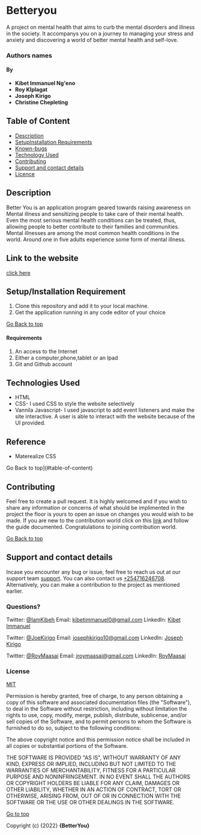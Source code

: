 # Betteryou
A project on mental health that aims to curb the mental disorders and illness in the society. It accompanys you on a journey  to managing your stress and anxiety and discovering  a world of better mental health and self-love.

### Authors names
#### By
+ **Kibet Immanuel Ng'eno**
+ **Roy KIplagat**
+ **Joseph Kirigo**
+ **Christine Chepleting**

## Table of Content
* [Description](#description)
* [SetupInstallation Requirements](#setupinstallation-requirement)
* [Known-bugs](#known-bugs)
* [Technology Used](#technologies-used)
* [Contributing](#contributing)
* [Support and contact details](#support-and-contact-details)
* [Licence](#license)

## Description
<p> Better You is an application program geared towards raising awareness on Mental illness and sensitizing people to take care of their mental health.
Even the most serious mental health conditions can be treated, thus, allowing people to better contribute to their families and communities.
Mental illnesses are among the most common health conditions in the world.
Around one in five adults experience some form of mental illness. </p>

## Link to the website

[click here]( https://iamkibeh.github.io/Betteryou/)
## Setup/Installation Requirement
1. Clone this repository and add it to your local machine.
2. Get the application running in any code editor of your choice


[Go Back to top](#table-of-content)
#### Requirements
1. An access to the Internet
2. Either a computer,phone,tablet or an Ipad
3. Git and Github account

## Technologies Used
- HTML
- CSS- I used CSS to style the website selectively
- Vannila Javascript- I used javascript to add event listeners and make the site interactive. A user is able to interact with the website because of the UI provided.

## Reference
* Materealize CSS

Go Back to top](#table-of-content)
## Contributing
Feel free to create a pull request. It is highly welcomed and if you wish to share any information or concerns of what should be implimented in the project the floor is yours to open an issue on changes you would wish to be made.
If you are new to the contribution world click on this [link](https://github.com/freeCodeCamp/how-to-contribute-to-open-source/blob/main/CONTRIBUTING.md) and follow the guide documented. Congratulations to joining contribution world. 

[Go Back to top](#table-of-content)
## Support and contact details

Incase you encounter any bug or issue, feel free to reach us out at our support team [support]( https://iamkibeh.github.io/Betteryou/).
You can also contact us [+254716246708](tell:+254716246708). Alternatively, you can make a contribution to the project as mentioned earlier.
### Questions?
Twitter: [@IamKibeh](https://twitter.com/IamKibeh)
Email: [kibetimmanuel0@gmail.com]()
LinkedIn: [Kibet Immanuel]()

Twitter: [@JoeKirigo](https://twitter.com/JoeKirigo)
Email: [josephkirigo10@gmail.com]()
LinkedIn: [Joseph Kirigo]()

Twitter: [@RoyMaasai](https://twitter.com/Roymaasai)
Email: [jroymaasai@gmail.com]()
LinkedIn: [RoyMaasai]()
### License
[MIT](https://opensource.org/licenses/MIT)

Permission is hereby granted, free of charge, to any person obtaining a copy of this software and associated documentation files (the "Software"), to deal in the Software without restriction, including without limitation the rights to use, copy, modify, merge, publish, distribute, sublicense, and/or sell copies of the Software, and to permit persons to whom the Software is furnished to do so, subject to the following conditions:

The above copyright notice and this permission notice shall be included in all copies or substantial portions of the Software.

THE SOFTWARE IS PROVIDED "AS IS", WITHOUT WARRANTY OF ANY KIND, EXPRESS OR IMPLIED, INCLUDING BUT NOT LIMITED TO THE WARRANTIES OF MERCHANTABILITY, FITNESS FOR A PARTICULAR PURPOSE AND NONINFRINGEMENT. IN NO EVENT SHALL THE AUTHORS OR COPYRIGHT HOLDERS BE LIABLE FOR ANY CLAIM, DAMAGES OR OTHER LIABILITY, WHETHER IN AN ACTION OF CONTRACT, TORT OR OTHERWISE, ARISING FROM, OUT OF OR IN CONNECTION WITH THE SOFTWARE OR THE USE OR OTHER DEALINGS IN THE SOFTWARE.

[Go to top](#table-of-content)

Copyright (c) {2022} **{BetterYou}**
